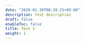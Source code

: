 ```yaml
---
date: "2020-01-30T00:38:25+09:00"
description: Test description
draft: false
enableToc: false
title: Test 3
weight: 1
---
```

